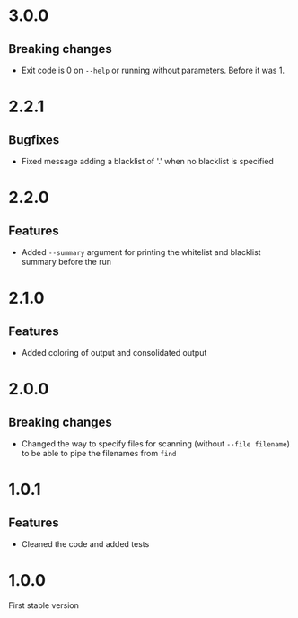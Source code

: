 # 3.0.0
## Breaking changes
* Exit code is 0 on `--help` or running without parameters. Before it was 1.

# 2.2.1
## Bugfixes
* Fixed message adding a blacklist of '.' when no blacklist is specified

# 2.2.0
## Features
* Added `--summary` argument for printing the whitelist and blacklist summary before the run

# 2.1.0
## Features
* Added coloring of output and consolidated output

# 2.0.0
## Breaking changes
* Changed the way to specify files for scanning (without `--file filename`) to be able to pipe the filenames from `find`

# 1.0.1

## Features
* Cleaned the code and added tests

# 1.0.0
First stable version
